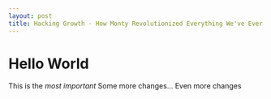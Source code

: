 ```yaml
---
layout: post
title: Hacking Growth - How Monty Revolutionized Everything We've Ever Done
---
```


# Hello World

This is the <i>most important</i>
Some more changes...
Even more changes
